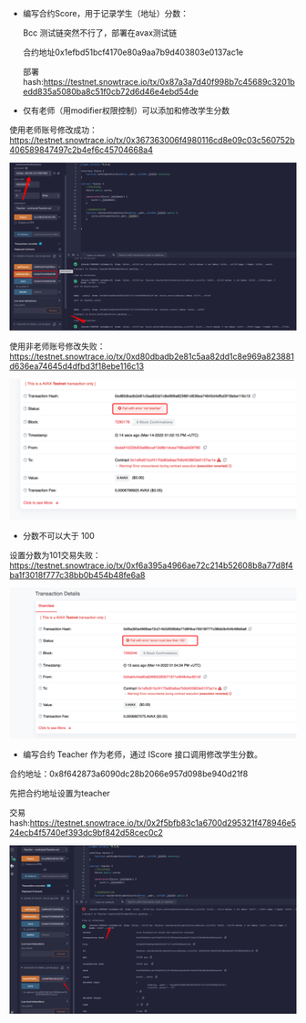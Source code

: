 * 编写合约Score，⽤于记录学⽣（地址）分数：

   Bcc 测试链突然不行了，部署在avax测试链

   合约地址0x1efbd51bcf4170e80a9aa7b9d403803e0137ac1e

   部署hash:https://testnet.snowtrace.io/tx/0x87a3a7d40f998b7c45689c3201bedd835a5080ba8c51f0cb72d6d46e4ebd54de

* 仅有⽼师（⽤modifier权限控制）可以添加和修改学⽣分数

使用老师账号修改成功：https://testnet.snowtrace.io/tx/0x367363006f4980116cd8e09c03c560752b406589847497c2b4ef6c45704668a4

![image-20220225201954272](https://github.com/HiT0on/learnblockchain/blob/main/img/2.2-1.png)

使用非老师账号修改失败：https://testnet.snowtrace.io/tx/0xd80dbadb2e81c5aa82dd1c8e969a823881d636ea74645d4dfbd3f18ebe116c13

![image-20220225201954272](https://github.com/HiT0on/learnblockchain/blob/main/img/2.2-2.png)

* 分数不可以⼤于 100

设置分数为101交易失败：https://testnet.snowtrace.io/tx/0xf6a395a4966ae72c214b52608b8a77d8f4ba1f3018f777c38bb0b454b48fe6a8

![image-20220225201954272](https://github.com/HiT0on/learnblockchain/blob/main/img/2.2-3.png)



* 编写合约 Teacher 作为⽼师，通过 IScore 接⼝调⽤修改学⽣分数。

合约地址：0x8f642873a6090dc28b2066e957d098be940d21f8

先把合约地址设置为teacher

交易hash:https://testnet.snowtrace.io/tx/0x2f5bfb83c1a6700d295321f478946e524ecb4f5740ef393dc9bf842d58cec0c2

![image-20220225201954272](https://github.com/HiT0on/learnblockchain/blob/main/img/2.2-4.png)

